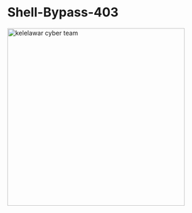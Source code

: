 # Shell-Bypass-403


<img src="https://b.top4top.io/p_2240atjle0.png" width="400" height="400" alt="kelelawar cyber team">
